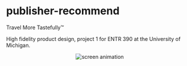 # publisher-recommend

Travel More Tastefully™

High fidelity product design, project 1 for ENTR 390 at the University of Michigan.

<p align="center">
  <img src="https://media.giphy.com/media/2wXXBT148ZFyhDG3WP/giphy.gif" alt="screen animation"/>
</p>
